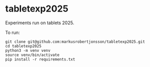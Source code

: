 # tabletexp2025
Experiments run on tablets 2025.

To run:    
```
git clone git@github.com:markusrobertjonsson/tabletexp2025.git
cd tabletexp2025
python3 -m venv venv
source venv/bin/activate
pip install -r requirements.txt
```
